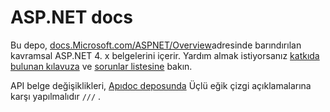 # <a name="aspnet-docs"></a>ASP.NET docs

Bu depo, [docs.Microsoft.com/ASPNET/Overview](https://docs.microsoft.com/aspnet/overview)adresinde barındırılan kavramsal ASP.NET 4. x belgelerini içerir. Yardım almak istiyorsanız [katkıda bulunan kılavuza](CONTRIBUTING.md) ve [sorunlar listesine](https://github.com/dotnet/AspNetDocs/issues) bakın.

API belge değişiklikleri, [Apıdoc deposunda](https://github.com/aspnet/ApiDocs) Üçlü eğik çizgi açıklamalarına karşı yapılmalıdır `///` .
